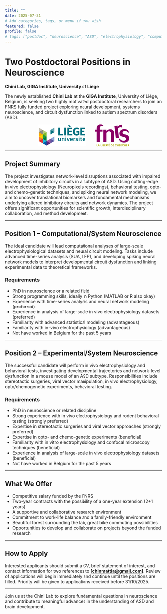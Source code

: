 ```yaml
---
title: ""
date: 2025-07-31
# Add categories, tags, or menu if you wish
featured: false
profile: false 
# tags: ["postdoc", "neuroscience", "ASD", "electrophysiology", "computational", "system", "experimental", "opportunities"]
---
```


# Two Postdoctoral Positions in Neuroscience  
**Chini Lab, GIGA Institute, University of Liège**

The newly established **Chini Lab** at the **GIGA Institute**, University of Liège, Belgium, is seeking two highly motivated postdoctoral researchers 
to join an FNRS fully funded project exploring neural development, systems neuroscience, and circuit dysfunction linked to autism spectrum disorders (ASD).

<div style="display: flex; justify-content: center; align-items: center; gap: 2em; margin-bottom: 1em;">
  <img src="uliege_logo.png" alt="University of Liège" style="height:70px;">
  <img src="fnrs_logo.png" alt="FNRS" style="height:70px;">
</div>

---

## Project Summary

The project investigates network-level disruptions associated with impaired development of inhibitory circuits in a subtype of ASD. 
Using cutting-edge in vivo electrophysiology (Neuropixels recordings), behavioral testing, opto- and chemo-genetic techniques, 
and spiking neural network modeling, we aim to uncover translational biomarkers and fundamental mechanisms underlying 
altered inhibitory circuits and network dynamics. The project offers significant opportunities for scientific growth, 
interdisciplinary collaboration, and method development.

---

## Position 1 – Computational/System Neuroscience

The ideal candidate will lead computational analyses of large-scale electrophysiological datasets and neural circuit modeling. 
Tasks include advanced time-series analysis (SUA, LFP), and developing spiking neural network models to interpret developmental circuit dysfunction 
and linking experimental data to theoretical frameworks.

### Requirements

- PhD in neuroscience or a related field
- Strong programming skills, ideally in Python (MATLAB or R also okay)
- Experience with time-series analysis and neural network modeling (preferred)
- Experience in analysis of large-scale in vivo electrophysiology datasets (preferred)
- Familiarity with advanced statistical modeling (advantageous)
- Familiarity with in-vivo electrophysiology (advantageous)
- Not have worked in Belgium for the past 5 years

---

## Position 2 – Experimental/System Neuroscience

The successful candidate will perform in vivo electrophysiology and behavioral tests, investigating developmental trajectories and network-level dysfunction 
in a mouse model of an ASD subtype. 
Responsibilities include stereotactic surgeries, viral vector manipulation, in vivo electrophysiology, opto/chemogenetic experiments, behavioral testing.

### Requirements

- PhD in neuroscience or related discipline
- Strong experience with in vivo electrophysiology and rodent behavioral testing (strongly preferred)
- Expertise in stereotactic surgeries and viral vector approaches (strongly preferred)
- Expertise in opto- and chemo-genetic experiments (beneficial)
- Familiarity with in vitro electrophysiology and confocal microscopy techniques (beneficial)
- Experience in analysis of large-scale in vivo electrophysiology datasets (beneficial)
- Not have worked in Belgium for the past 5 years

---

## What We Offer

- Competitive salary funded by the FNRS
- Two-year contracts with the possibility of a one-year extension (2+1 years)
- A supportive and collaborative research environment
- Commitment to work-life balance and a family-friendly environment
- Beautiful forest surrounding the lab, great bike commuting possibilities
- Opportunities to develop and collaborate on projects beyond the funded research

---

## How to Apply

Interested applicants should submit a CV, brief statement of interest, and contact information for two references to **[chinmattia@gmail.com]**. 
Review of applications will begin immediately and continue until the positions are filled. Priority will be given to applications received before 31/10/2025.

---

Join us at the Chini Lab to explore fundamental questions in neuroscience and contribute to meaningful advances in the understanding of ASD and brain development.
